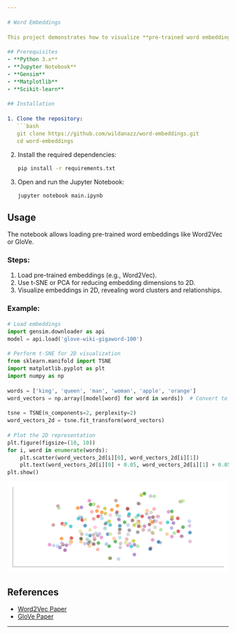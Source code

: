 ```yaml
---

# Word Embeddings

This project demonstrates how to visualize **pre-trained word embeddings** (Word2Vec, GloVe). Word embeddings capture semantic relationships between words by representing them as vectors in a high-dimensional space. The project provides tools for dimensionality reduction and 2D visualization.

## Prerequisites
- **Python 3.x**
- **Jupyter Notebook**
- **Gensim**
- **Matplotlib**
- **Scikit-learn**

## Installation

1. Clone the repository:
   ```bash
   git clone https://github.com/wildanazz/word-embeddings.git
   cd word-embeddings
   ```

2. Install the required dependencies:
   ```bash
   pip install -r requirements.txt
   ```

3. Open and run the Jupyter Notebook:
   ```bash
   jupyter notebook main.ipynb
   ```

## Usage

The notebook allows loading pre-trained word embeddings like Word2Vec or GloVe.

### Steps:
1. Load pre-trained embeddings (e.g., Word2Vec).
2. Use t-SNE or PCA for reducing embedding dimensions to 2D.
3. Visualize embeddings in 2D, revealing word clusters and relationships.

### Example:
```python
# Load embeddings
import gensim.downloader as api
model = api.load('glove-wiki-gigaword-100')

# Perform t-SNE for 2D visualization
from sklearn.manifold import TSNE
import matplotlib.pyplot as plt
import numpy as np

words = ['king', 'queen', 'man', 'woman', 'apple', 'orange']
word_vectors = np.array([model[word] for word in words])  # Convert to NumPy array

tsne = TSNE(n_components=2, perplexity=2)
word_vectors_2d = tsne.fit_transform(word_vectors)

# Plot the 2D representation
plt.figure(figsize=(10, 10))
for i, word in enumerate(words):
    plt.scatter(word_vectors_2d[i][0], word_vectors_2d[i][1])
    plt.text(word_vectors_2d[i][0] + 0.05, word_vectors_2d[i][1] + 0.05, word, fontsize=12)
plt.show()
```
![Word Embeddings 2D](Word%20Embeddings%202D.png)

## References

- [Word2Vec Paper](https://arxiv.org/abs/1301.3781)
- [GloVe Paper](https://nlp.stanford.edu/pubs/glove.pdf)

---
```

